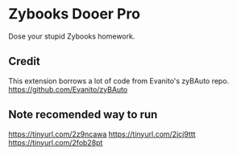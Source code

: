 # Zybooks Dooer Pro

Dose your stupid Zybooks homework.

## Credit

This extension borrows a lot of code from Evanito's zyBAuto repo. https://github.com/Evanito/zyBAuto

## Note recomended way to run

https://tinyurl.com/2z9ncawa
https://tinyurl.com/2jcj9ttt
https://tinyurl.com/2fob28pt
